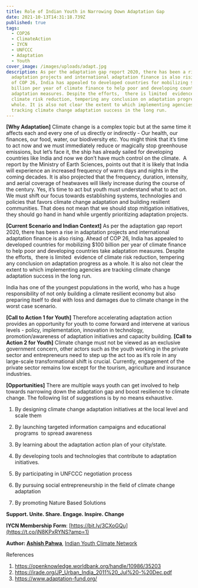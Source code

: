 ```yaml
---
title: Role of Indian Youth in Narrowing Down Adaptation Gap
date: 2021-10-13T14:31:18.739Z
published: true
tags:
  - COP26
  - ClimateAction
  - IYCN
  - UNFCCC
  - Adaptation
  - Youth
cover_image: /images/uploads/adapt.jpg
description: As per the adaptation gap report 2020, there has been a rise in
  adaptation projects and international adaptation finance is also rising. Ahead
  of COP 26, India has appealed to developed countries for mobilizing $100
  billion per year of climate finance to help poor and developing countries take
  adaptation measures. Despite the efforts,  there is limited  evidence of
  climate risk reduction, tempering any conclusion on adaptation progress as a
  whole. It is also not clear the extent to which implementing agencies are
  tracking climate change adaptation success in the long run.
---
```

**\[Why Adaptation]** Climate change is a complex topic but at the same time it affects each and every one of us directly or indirectly - Our health, our finances, our food, water, our biodiversity etc. You might think that it’s time to act now and we must immediately reduce or magically stop greenhouse emissions, but let’s face it, the ship has already sailed for developing countries like India and now we don’t have much control on the climate.  A report by the Ministry of Earth Sciences, points out that it is likely that India will experience an increased frequency of warm days and nights in the coming decades. It is also projected that the frequency, duration, intensity, and aerial coverage of heatwaves will likely increase during the course of the century. Yes, it’s time to act but youth must understand what to act on. We must shift our focus towards establishing systems, technologies and policies that favors climate change adaptation and building resilient communities. That does not mean that we should stop mitigation initiatives, they should go hand in hand while urgently prioritizing adaptation projects.

**\[Current Scenario and Indian Context]** As per the adaptation gap report 2020, there has been a rise in adaptation projects and international adaptation finance is also rising. Ahead of COP 26, India has appealed to developed countries for mobilizing $100 billion per year of climate finance to help poor and developing countries take adaptation measures. Despite the efforts,  there is limited  evidence of climate risk reduction, tempering any conclusion on adaptation progress as a whole. It is also not clear the extent to which implementing agencies are tracking climate change adaptation success in the long run. 

India has one of the youngest populations in the world, who has a huge responsibility of not only building a climate resilient economy but also preparing itself to deal with loss and damages due to climate change in the worst case scenario. 

**\[Call to Action 1 for Youth]** Therefore accelerating adaptation action provides an opportunity for youth to come forward and intervene at various levels - policy, implementation, innovation in technology, promotion/awareness of adaptation initiatives and capacity building. **\[Call to Action 2 for Youth]** Climate change must not be viewed as an exclusive government concern, other actors such as the youth working in the private sector and entrepreneurs need to step up the act too as it’s role in any large-scale transformational shift is crucial. Currently, engagement of the private sector remains low except for the tourism, agriculture and insurance industries.

**\[Opportunities]** There are multiple ways youth can get involved to help towards narrowing down the adaptation gap and boost resilience to climate change. The following list of suggestions is by no means exhaustive.

1. By designing climate change adaptation initiatives at the local level and scale them

2. By launching targeted information campaigns and educational programs  to spread awareness

3. By learning about the adaptation action plan of your city/state.

4. By developing tools and technologies that contribute to adaptation initiatives.

5. By participating in UNFCCC negotiation process 

6. By pursuing social entrepreneurship in the field of climate change adaptation

7. By promoting Nature Based Solutions

**Support. Unite. Share. Engage. Inspire. Change**



**IYCN Membership  Form**: [https://bit.ly/3CXoGQu](https://t.co/jN8KPxRYNS?amp=1)

**Author: [Ashish Pahwa](https://twitter.com/ashishpahwa7)**, [Indian Youth Climate Network](https://iycn.in)

References

1. <https://openknowledge.worldbank.org/handle/10986/35203>
2. <https://irade.org/JP_Urban_India_2011%20_Jul%20-%20Dec.pdf>
3. <https://www.adaptation-fund.org/>